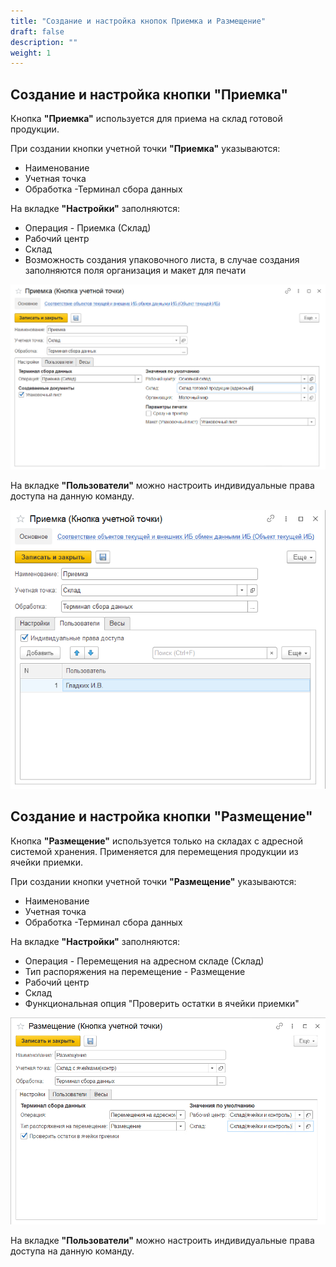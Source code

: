 ```yaml
---
title: "Создание и настройка кнопок Приемка и Размещение"
draft: false
description: ""
weight: 1
---
```


<h2> Создание и настройка кнопки "Приемка" </h2>

Кнопка **"Приемка"** используется для приема на склад готовой продукции.

При создании кнопки учетной точки **"Приемка"** указываются:

- Наименование
- Учетная точка
- Обработка -Терминал сбора данных

На вкладке **"Настройки"** заполняются:

- Операция - Приемка (Склад)
- Рабочий центр
- Склад
- Возможность создания упаковочного листа, в случае создания заполняются поля организация и макет для печати
  
![1](1.png)

На вкладке **"Пользователи"** можно настроить индивидуальные права доступа на данную команду.

![2](2.png)

<h2> Создание и настройка кнопки "Размещение" </h2>

Кнопка **"Размещение"** используется только на складах с адресной системой хранения. Применяется для перемещения продукции из ячейки приемки.

При создании кнопки учетной точки **"Размещение"** указываются:

- Наименование
- Учетная точка
- Обработка -Терминал сбора данных

На вкладке **"Настройки"** заполняются:

- Операция - Перемещения на адресном складе (Склад)
- Тип распоряжения на перемещение - Размещение
- Рабочий центр
- Склад
- Функциональная опция "Проверить остатки в ячейки приемки"

![3](3.png)

На вкладке **"Пользователи"** можно настроить индивидуальные права доступа на данную команду.
